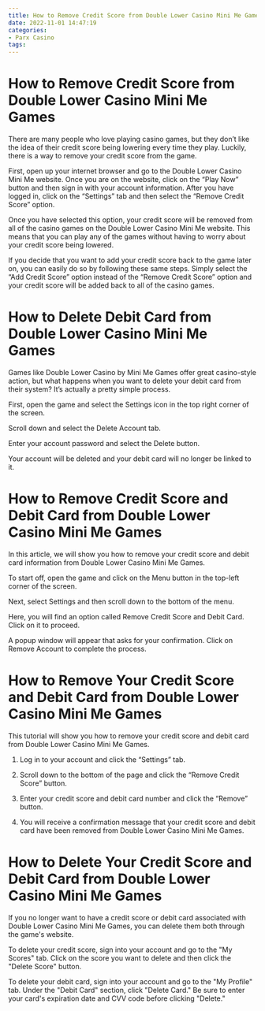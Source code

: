 ```yaml
---
title: How to Remove Credit Score from Double Lower Casino Mini Me Games 
date: 2022-11-01 14:47:19
categories:
- Parx Casino
tags:
---
```



#  How to Remove Credit Score from Double Lower Casino Mini Me Games 

There are many people who love playing casino games, but they don’t like the idea of their credit score being lowering every time they play. Luckily, there is a way to remove your credit score from the game.

First, open up your internet browser and go to the Double Lower Casino Mini Me website. Once you are on the website, click on the “Play Now” button and then sign in with your account information. After you have logged in, click on the “Settings” tab and then select the “Remove Credit Score” option.

Once you have selected this option, your credit score will be removed from all of the casino games on the Double Lower Casino Mini Me website. This means that you can play any of the games without having to worry about your credit score being lowered.

If you decide that you want to add your credit score back to the game later on, you can easily do so by following these same steps. Simply select the “Add Credit Score” option instead of the “Remove Credit Score” option and your credit score will be added back to all of the casino games.

#  How to Delete Debit Card from Double Lower Casino Mini Me Games 

Games like Double Lower Casino by Mini Me Games offer great casino-style action, but what happens when you want to delete your debit card from their system? It’s actually a pretty simple process.

First, open the game and select the Settings icon in the top right corner of the screen.

Scroll down and select the Delete Account tab.

Enter your account password and select the Delete button.

Your account will be deleted and your debit card will no longer be linked to it.

#  How to Remove Credit Score and Debit Card from Double Lower Casino Mini Me Games 

In this article, we will show you how to remove your credit score and debit card information from Double Lower Casino Mini Me Games.

To start off, open the game and click on the Menu button in the top-left corner of the screen.

Next, select Settings and then scroll down to the bottom of the menu.

Here, you will find an option called Remove Credit Score and Debit Card. Click on it to proceed.

A popup window will appear that asks for your confirmation. Click on Remove Account to complete the process.

#  How to Remove Your Credit Score and Debit Card from Double Lower Casino Mini Me Games 

This tutorial will show you how to remove your credit score and debit card from Double Lower Casino Mini Me Games. 

1. Log in to your account and click the “Settings” tab.

2. Scroll down to the bottom of the page and click the “Remove Credit Score” button.

3. Enter your credit score and debit card number and click the “Remove” button.

4. You will receive a confirmation message that your credit score and debit card have been removed from Double Lower Casino Mini Me Games.

#  How to Delete Your Credit Score and Debit Card from Double Lower Casino Mini Me Games

If you no longer want to have a credit score or debit card associated with Double Lower Casino Mini Me Games, you can delete them both through the game's website.

To delete your credit score, sign into your account and go to the "My Scores" tab. Click on the score you want to delete and then click the "Delete Score" button.

To delete your debit card, sign into your account and go to the "My Profile" tab. Under the "Debit Card" section, click "Delete Card." Be sure to enter your card's expiration date and CVV code before clicking "Delete."
